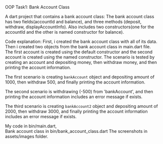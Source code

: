 OOP Task1: Bank Account Class

A dart project that contains a bank account class:
The bank account class has two fields(accountId and balance), and three methods (deposit, withdraw,
displayAccountInfo).
Also includes two constructors(one for the accountId and the other is named constructor for
balance).

Code explanation:
First, i created the bank account class with all of its data. Then i created two objects from the
bank account class in main.dart file.
The first account is created using the default constructor and the second account is created using
the named constructor.
The scenario is tested by creating an account and depositing money, then withdraw money, and then
printing the account information.

The first scenario is creating `bankAccount` object and depositing amount of 1000, then withdraw
500,
and finally printing the account information.

The second scenario is withdrawing (-500) from 'bankAccount', and then printing the
account information includes an error message if exists.

The third scenario is creating `bankAccount2` object and depositing amount of 2000, then withdraw
3000, and finally printing the
account information includes an error message if exists.

My code in bin/main.dart,   
Bank account class in bin/bank_account_class.dart
The screenshots in assets/images folder.
 
